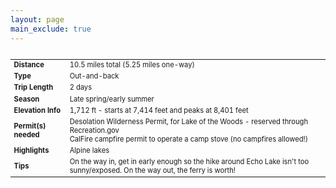 ```yaml
---
layout: page
main_exclude: true
---
```


<div class="6u$ 12u$(small)">
<div class="table-wrapper" style="display: flex; justify-content: left">
    <table class="alt" style="width: auto; border-collapse: collapse; font-size: 80%">
    <tbody>
        <tr>
            <td><b>Distance</b></td>
            <td>10.5 miles total (5.25 miles one-way)</td>
        </tr>
        <tr>
            <td><b>Type</b></td>
            <td>Out-and-back</td>
        </tr>
        <tr>
            <td><b>Trip Length</b></td>
            <td>2 days</td>
        </tr>
        <tr>
            <td><b>Season</b></td>
            <td>Late spring/early summer</td>
        </tr>
        <tr>
            <td><b>Elevation Info</b></td>
            <td>1,712 ft - starts at 7,414 feet and peaks at 8,401 feet</td>
        </tr>
        <tr>
            <td><b>Permit(s) needed</b></td>
            <td>Desolation Wilderness Permit, for Lake of the Woods - reserved through Recreation.gov<br>CalFire campfire permit to operate a camp stove (no campfires allowed!)</td>
        </tr>
        <tr>
            <td><b>Highlights</b></td>
            <td>Alpine lakes</td>
        </tr>
        <tr>
            <td><b>Tips</b></td>
            <td>On the way in, get in early enough so the hike around Echo Lake isn't too sunny/exposed. On the way out, the ferry is worth!</td>
        </tr>
    </tbody>
    </table>
</div>
</div>